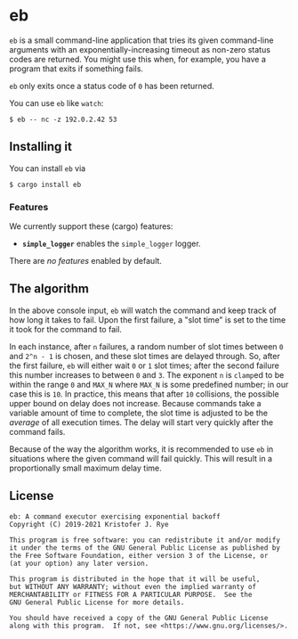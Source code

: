 # eb

`eb` is a small command-line application that tries its given command-line arguments with an exponentially-increasing timeout as non-zero status codes are returned.
You might use this when, for example, you have a program that exits if something fails.

`eb` only exits once a status code of `0` has been returned.

You can use `eb` like `watch`:

```console
$ eb -- nc -z 192.0.2.42 53
```

## Installing it

You can install `eb` via

```console
$ cargo install eb
```

### Features

We currently support these (cargo) features:

- **`simple_logger`** enables the `simple_logger` logger.

There are _no features_ enabled by default.

## The algorithm

In the above console input, `eb` will watch the command and keep track of how long it takes to fail.
Upon the first failure, a "slot time" is set to the time it took for the command to fail.

In each instance, after `n` failures, a random number of slot times between `0` and `2^n - 1` is chosen, and these slot times are delayed through.
So, after the first failure, `eb` will either wait `0` or `1` slot times; after the second failure this number increases to between `0` and `3`.
The exponent `n` is `clamp`ed to be within the range `0` and `MAX_N` where `MAX_N` is some predefined number; in our case this is `10`.
In practice, this means that after `10` collisions, the possible upper bound on delay does not increase.
Because commands take a variable amount of time to complete, the slot time is adjusted to be the _average_ of all execution times.
The delay will start very quickly after the command fails.

Because of the way the algorithm works, it is recommended to use `eb` in situations where the given command will fail quickly.
This will result in a proportionally small maximum delay time.

## License

```
eb: A command executor exercising exponential backoff
Copyright (C) 2019-2021 Kristofer J. Rye

This program is free software: you can redistribute it and/or modify
it under the terms of the GNU General Public License as published by
the Free Software Foundation, either version 3 of the License, or
(at your option) any later version.

This program is distributed in the hope that it will be useful,
but WITHOUT ANY WARRANTY; without even the implied warranty of
MERCHANTABILITY or FITNESS FOR A PARTICULAR PURPOSE.  See the
GNU General Public License for more details.

You should have received a copy of the GNU General Public License
along with this program.  If not, see <https://www.gnu.org/licenses/>.
```
